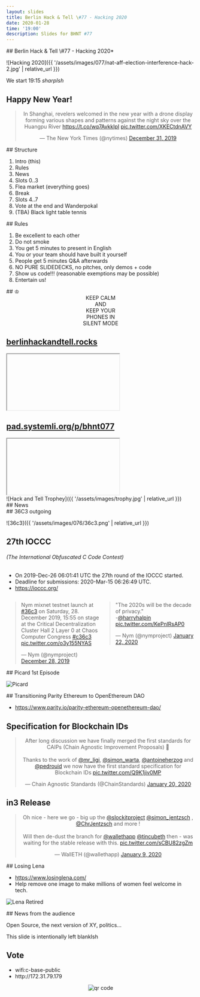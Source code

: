 ```yaml
---
layout: slides
title: Berlin Hack & Tell \#77 - Hacking 2020
date: 2020-01-28
time: '19:00'
description: Slides for BHNT #77
---
```


<section data-markdown>
## Berlin Hack & Tell \#77 - Hacking 2020*

![Hacking 2020]({{ '/assets/images/077/nat-aff-election-interference-hack-2.jpg' | relative_url }})

We start 19:15 *sharpIsh*
</section>

<section>
<h1>Happy New Year!</h1>
<center>
<blockquote class="twitter-tweet"><p lang="en" dir="ltr">In Shanghai, revelers welcomed in the new year with a drone display forming various shapes and patterns against the night sky over the Huangpu River <a href="https://t.co/wq7AvkkIpI">https://t.co/wq7AvkkIpI</a> <a href="https://t.co/XKECtdnAVY">pic.twitter.com/XKECtdnAVY</a></p>&mdash; The New York Times (@nytimes) <a href="https://twitter.com/nytimes/status/1212156518193340416?ref_src=twsrc%5Etfw">December 31, 2019</a></blockquote> <script async src="https://platform.twitter.com/widgets.js" charset="utf-8"></script>
</center>
</section>

<section data-markdown>
## Structure

1. Intro (this)
2. Rules
3. News
4. Slots 0..3
5. Flea market (everything goes)
6. Break
7. Slots 4..7
8. Vote at the end and Wanderpokal
9. (TBA) Black light table tennis
</section>

<section data-markdown>
## Rules

1. Be excellent to each other
2. Do not smoke
3. You get 5 minutes to present in English
4. You or your team should have built it yourself
5. People get 5 minutes Q&A afterwards
6. NO PURE SLIDEDECKS, no pitches, only demos + code
7. Show us code!!! (reasonable exemptions may be possible)
8. Entertain us!
</section>

<section data-markdown>
## &#9812;
<center>
KEEP CALM</br>
AND</br>
KEEP YOUR</br>
PHONES IN</br>
SILENT MODE</br>
</center>
</section>

<section>
<h2><a href="https://berlinhackandtell.rocks/">berlinhackandtell.rocks</a></h2>
<iframe class="stretch" data-src="https://berlinhackandtell.rocks"></iframe>
</section>

<section>
<h2><a href="https://pad.systemli.org/p/bhnt077">pad.systemli.org/p/bhnt077</a></h2>
<iframe class="stretch" data-src="https://pad.systemli.org/p/bhnt077"></iframe>
</section>

<section data-markdown>
![Hack and Tell Trophey]({{ '/assets/images/trophy.jpg' | relative_url }})
</section>

<section data-markdown>
## News
</section>

<section data-markdown>
## 36C3 outgoing

![36c3]({{ '/assets/images/076/36c3.png' | relative_url }})

</section>

<section data-markdown>

## 27th IOCCC
###### (The International Obfuscated C Code Contest)

* On 2019-Dec-26 06:01:41 UTC the 27th round of the IOCCC started.
* Deadline for submissions: 2020-Mar-15 06:26:49 UTC.
* https://ioccc.org/

</section>

<section>
<style>
.container{
    display: flex;
}
.col{
    flex: 1;
}
</style>

<div class="container">
    <div class="col">
        <blockquote class="twitter-tweet"><p lang="en" dir="ltr">Nym mixnet testnet launch at <a href="https://twitter.com/hashtag/36c3?src=hash&amp;ref_src=twsrc%5Etfw">#36c3</a> on Saturday, 28. December 2019, 15:55 on stage at the Critical Decentralization Cluster Hall 2 Layer 0 at Chaos Computer Congress <a href="https://twitter.com/hashtag/c36c3?src=hash&amp;ref_src=twsrc%5Etfw">#c36c3</a> <a href="https://t.co/o3y155NYAS">pic.twitter.com/o3y155NYAS</a></p>&mdash; Nym (@nymproject) <a href="https://twitter.com/nymproject/status/1210869616169369601?ref_src=twsrc%5Etfw">December 28, 2019</a></blockquote> <script async src="https://platform.twitter.com/widgets.js" charset="utf-8"></script>
    </div>
    <div class="col">
        <blockquote class="twitter-tweet"><p lang="en" dir="ltr">&quot;The 2020s will be the decade of privacy.&quot;<br>-<a href="https://twitter.com/harryhalpin?ref_src=twsrc%5Etfw">@harryhalpin</a> <a href="https://t.co/KePnlRsAP0">pic.twitter.com/KePnlRsAP0</a></p>&mdash; Nym (@nymproject) <a href="https://twitter.com/nymproject/status/1219957266998317056?ref_src=twsrc%5Etfw">January 22, 2020</a></blockquote> <script async src="https://platform.twitter.com/widgets.js" charset="utf-8"></script>
    </div>
</div>
</section>

<section data-markdown>
## Picard 1st Episode

![Picard](https://cdn.mos.cms.futurecdn.net/ZTgygtsbJBYDgHVJGtAyak-970-80.jpg)

</section>

<section data-markdown>
## Transitioning Parity Ethereum to OpenEthereum DAO

* https://www.parity.io/parity-ethereum-openethereum-dao/
</section>

<section>
<h2>Specification for Blockchain IDs</h2>
<center>
<blockquote class="twitter-tweet"><p lang="en" dir="ltr">After long discussion we have finally merged the first standards for CAIPs (Chain Agnostic Improvement Proposals) 🎉<br><br>Thanks to the work of <a href="https://twitter.com/mr_ligi?ref_src=twsrc%5Etfw">@mr_ligi</a>, <a href="https://twitter.com/simon_warta?ref_src=twsrc%5Etfw">@simon_warta</a>, <a href="https://twitter.com/antoineherzog?ref_src=twsrc%5Etfw">@antoineherzog</a> and <a href="https://twitter.com/pedrouid?ref_src=twsrc%5Etfw">@pedrouid</a> we now have the first standard specification for Blockchain IDs <a href="https://t.co/Q9K1jiv0MP">pic.twitter.com/Q9K1jiv0MP</a></p>&mdash; Chain Agnostic Standards (@ChainStandards) <a href="https://twitter.com/ChainStandards/status/1219267199589896192?ref_src=twsrc%5Etfw">January 20, 2020</a></blockquote> <script async src="https://platform.twitter.com/widgets.js" charset="utf-8"></script>
</center>
</section>

<section>
<h2>in3 Release</h2>
<center>
<blockquote class="twitter-tweet"><p lang="en" dir="ltr">Oh nice - here we go - big up the <a href="https://twitter.com/slockitproject?ref_src=twsrc%5Etfw">@slockitproject</a> <a href="https://twitter.com/simon_jentzsch?ref_src=twsrc%5Etfw">@simon_jentzsch</a> , <a href="https://twitter.com/ChrJentzsch?ref_src=twsrc%5Etfw">@ChrJentzsch</a> and more !<br><br> Will then de-dust the branch for <a href="https://twitter.com/wallethapp?ref_src=twsrc%5Etfw">@wallethapp</a> <a href="https://twitter.com/tincubeth?ref_src=twsrc%5Etfw">@tincubeth</a> then - was waiting for the stable release with this. <a href="https://t.co/sCBU82zgZm">pic.twitter.com/sCBU82zgZm</a></p>&mdash; WallETH (@wallethapp) <a href="https://twitter.com/wallethapp/status/1215293301269635072?ref_src=twsrc%5Etfw">January 9, 2020</a></blockquote> <script async src="https://platform.twitter.com/widgets.js" charset="utf-8"></script>
</center>
</section>

<section data-markdown>
## Losing Lena

* https://www.losinglena.com/ 
* Help remove one image to make millions of women feel welcome in tech.

![Lena Retired](https://www.losinglena.com/share.jpg)

</section>

<section data-markdown>
## News from the audience

Open Source, the next version of XY, politics...
</section>

<section data-markdown>
This slide is intentionally left blankIsh
</section>

<section>
<h2>Vote</h2>

<ul>
<li>wifi:c-base-public</li>
<li>http://172.31.79.179</li>
</ul>
<center>
<img src="http://api.qrserver.com/v1/create-qr-code/?color=000000&amp;bgcolor=FFFFFF&amp;data=http%3A%2F%2F172.31.79.179&amp;qzone=1&amp;margin=0&amp;size=400x400&amp;ecc=L" alt="qr code" />
</center>
</section>
